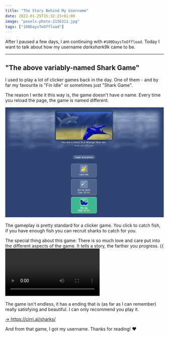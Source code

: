 ```yaml
---
title: "The Story Behind My Username"
date: 2022-01-25T15:32:25+01:00
image: "pexels-photo-2156311.jpg"
tags: ["100DaysToOffload"]
---
```

After I paused a few days, I am continuing with `#100DaysToOffload`. Today I want to talk about how my username _darkshark9k_ came to be.

* * *
## "The above variably-named Shark Game"
I used to play a lot of clicker games back in the day. One of them - and by far my favourite is "Fin Idle" or sometimes just "Shark Game".

The reason I write it this way is, the game doesn't have *a* name. Every time you reload the page, the game is named different.

![](shark-game.png)

The gameplay is pretty standard for a clicker game. You click to catch fish, if you have enough fish you can recruit sharks to catch for you.

The special thing about this game: There is so much love and care put into the different aspects of the game.
It tells a story, the farther you progress.
{{<video src="sharks.mp4">}}

The game isn't endless, it has a ending that is (as far as I can remember) really satisfying and beautiful. I can only recommend you play it.

[ -> https://cirri.al/sharks/ ](https://cirri.al/sharks/)

And from that game, I got my username. Thanks for reading! ♥
